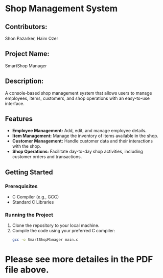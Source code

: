 # Shop Management System
## Contributors:
Shon Pazarker, Haim Ozer
## Project Name:
SmartShop Manager
## Description:
A console-based shop management system that allows users to manage employees, items, customers, and shop operations with an easy-to-use interface.

## Features
- **Employee Management:** Add, edit, and manage employee details.
- **Item Management:** Manage the inventory of items available in the shop.
- **Customer Management:** Handle customer data and their interactions with the shop.
- **Shop Operations:** Facilitate day-to-day shop activities, including customer orders and transactions.

## Getting Started
### Prerequisites
- C Compiler (e.g., GCC)
- Standard C Libraries
### Running the Project
1. Clone the repository to your local machine.
2. Compile the code using your preferred C compiler:
   ```sh
   gcc -o SmartShopManager main.c

# Please see more detailes in the PDF file above.
